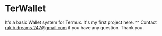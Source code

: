 # TerWallet
It's a basic Wallet system for Termux.
It's my first project here. ^^
Contact rakib.dreams.247@gmail.com if you have any question.
Thank you.
